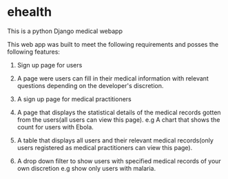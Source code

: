 # ehealth
This is a python Django medical webapp 

This web app was built to meet the following requirements and posses the following features:

1. Sign up page for users

2. A page were users can fill in their medical information with relevant questions depending on the developer's discretion.

3. A sign up page for medical practitioners

4. A page that displays the statistical details of the medical records gotten from the users(all users can view this page). e.g A chart that shows the count for users with Ebola.

5. A table that displays all users and their relevant medical records(only users registered as medical practitioners can view this page).


6. A drop down filter to show users with specified medical records of your own discretion e.g show only users with malaria.
